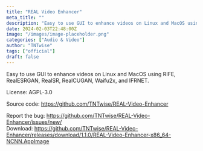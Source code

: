 ```yaml
---
title: "REAL Video Enhancer"
meta_title: ""
description: "Easy to use GUI to enhance videos on Linux and MacOS using RIFE, RealESRGAN, RealSR, RealCUGAN, Waifu2x, and IFRNET."
date: 2024-02-03T22:48:00Z
image: "/images/image-placeholder.png"
categories: ["Audio & Video"]
author: "TNTwise"
tags: ["official"]
draft: false
---
```


Easy to use GUI to enhance videos on Linux and MacOS using RIFE, RealESRGAN, RealSR, RealCUGAN, Waifu2x, and IFRNET.

License: AGPL-3.0

Source code: https://github.com/TNTwise/REAL-Video-Enhancer

Report the bug: https://github.com/TNTwise/REAL-Video-Enhancer/issues/new/  
Download: https://github.com/TNTwise/REAL-Video-Enhancer/releases/download/1.1.0/REAL-Video-Enhancer-x86_64-NCNN.AppImage
